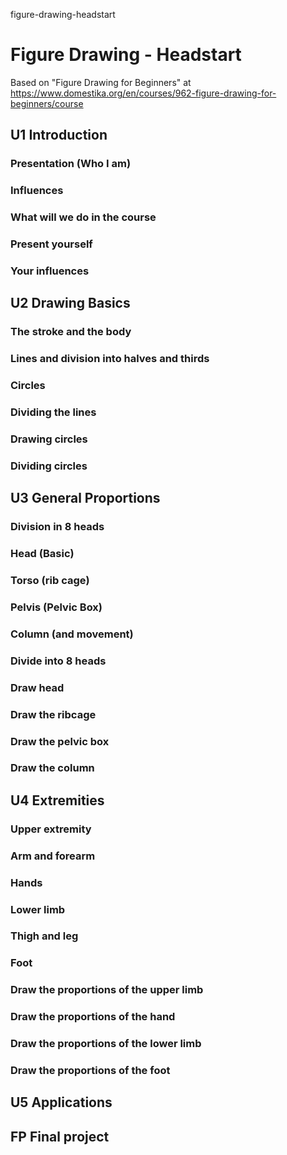 figure-drawing-headstart
# Figure Drawing - Headstart

Based on "Figure Drawing for Beginners" at https://www.domestika.org/en/courses/962-figure-drawing-for-beginners/course

## U1 Introduction

### Presentation (Who I am)
### Influences
### What will we do in the course
### Present yourself
### Your influences

## U2 Drawing Basics
### The stroke and the body
### Lines and division into halves and thirds
### Circles
### Dividing the lines
### Drawing circles
### Dividing circles

## U3 General Proportions
### Division in 8 heads
### Head (Basic)
### Torso (rib cage)
### Pelvis (Pelvic Box)
### Column (and movement)
### Divide into 8 heads
### Draw head
### Draw the ribcage
### Draw the pelvic box
### Draw the column

## U4 Extremities
### Upper extremity
### Arm and forearm
### Hands
### Lower limb
### Thigh and leg
### Foot
### Draw the proportions of the upper limb
### Draw the proportions of the hand
### Draw the proportions of the lower limb
### Draw the proportions of the foot

## U5 Applications

## FP Final project
